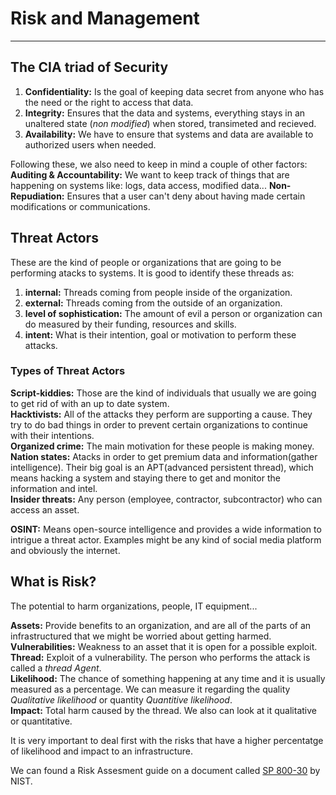 # Risk and Management
---
## The CIA triad of Security 
1. **Confidentiality:** Is the goal of keeping data secret from anyone who has the need or the right to access that data.
2. **Integrity:** Ensures that the data and systems, everything stays in an unaltered state (_non modified_) when stored, transimeted and recieved.
3. **Availability:** We have to ensure that systems and data are available to authorized users when needed.

Following these, we also need to keep in mind a couple of other factors:
**Auditing & Accountability:** We want to keep track of things that are happening on systems like: logs, data access, modified data...
**Non-Repudiation:** Ensures that a user can't deny about having made certain modifications or communications.

## Threat Actors
These are the kind of people or organizations that are going to be performing atacks to systems. It is good to identify these threads as:

1. **internal:** Threads coming from people inside of the organization.
2. **external:** Threads coming from the outside of an organization.
3. **level of sophistication:** The amount of evil a person or organization can do measured by their funding, resources and skills.
4. **intent:** What is their intention, goal or motivation to perform these attacks.

### Types of Threat Actors
**Script-kiddies:** Those are the kind of individuals that usually we are going to get rid of with an up to date system.  
**Hacktivists:** All of the attacks they perform are supporting a cause. They try to do bad things in order to prevent certain organizations to continue with their intentions.  
**Organized crime:** The main motivation for these people is making money.  
**Nation states:** Atacks in order to get premium data and information(gather intelligence). Their big goal is an APT(advanced persistent thread), which means hacking a system and staying there to get and monitor the information and intel.  
**Insider threats:** Any person (employee, contractor, subcontractor) who can access an asset.  

**OSINT:** Means open-source intelligence and provides a wide information to intrigue a threat actor. Examples might be any kind of social media platform and obviously the internet.

## What is Risk?
The potential to harm organizations, people, IT equipment...

**Assets:** Provide benefits to an organization, and are all of the parts of an infrastructured that we might be worried about getting harmed.  
**Vulnerabilities:** Weakness to an asset that it is open for a possible exploit.  
**Thread:** Exploit of a vulnerability. The person who performs the attack is called a _thread Agent_.  
**Likelihood:** The chance of something happening at any time and it is usually measured as a percentage. We can measure it regarding the quality _Qualitative likelihood_ or quantity _Quantitive likelihood_.  
**Impact:** Total harm caused by the thread. We also can look at it qualitative or quantitative.

It is very important to deal first with the risks that have a higher percentatge of likelihood and impact to an infrastructure.

We can found a Risk Assesment guide on a document called [SP 800-30](https://nvlpubs.nist.gov/nistpubs/Legacy/SP/nistspecialpublication800-30r1.pdf) by NIST.

